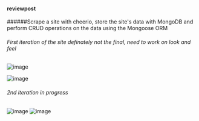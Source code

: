 #### reviewpost

######Scrape a site with cheerio, store the site's data with MongoDB and perform CRUD operations on the data using the Mongoose ORM

###### First iteration of the site definately not the final, need to work on look and feel
![image](https://cloud.githubusercontent.com/assets/18251657/23932934/76a95212-0911-11e7-9e62-ee1b6370eba4.png)

![image](https://cloud.githubusercontent.com/assets/18251657/23980875/fb80807e-09d8-11e7-9315-11efee8d268f.png)

###### 2nd iteration in progress
![image](https://cloud.githubusercontent.com/assets/18251657/24078492/715de188-0c45-11e7-8b8a-d5d4c574a754.png)
![image](https://cloud.githubusercontent.com/assets/18251657/24078493/77629b00-0c45-11e7-95d3-5975273e7051.png)



